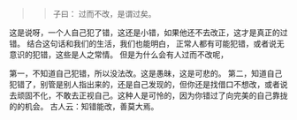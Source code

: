 >> 子曰： 过而不改，是谓过矣。

这是说呀，一个人自己犯了错，这还是小错，如果他还不去改正，这才是真正的过错。
结合这句话和我们的生活，我们也能明白，
正常人都有可能犯错，或者说无意识的犯错，这些是人之常情。
但是为什么会有人过而不改呢，

第一，不知道自己犯错，所以没法改。这是愚昧，这是可悲的。
第二，知道自己犯错了，别管是别人指出来的，还是自己发现的，但你还是找借口不想改，或者说去顽固不化，不敢去正视自己。这种人是可怜的，因为你错过了向完美的自己靠拢的的机会。
古人云：知错能改，善莫大焉。